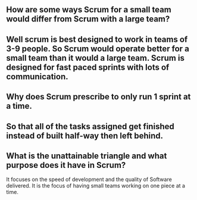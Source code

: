 ## How are some ways Scrum for a small team would differ from Scrum with a large team?
Well scrum is best designed to work in teams of 3-9 people. So Scrum would operate better for a small team than it would a large team. Scrum is designed for fast paced sprints with lots of communication.
---
## Why does Scrum prescribe to only run 1 sprint at a time.
So that all of the tasks assigned get finished instead of built half-way then left behind.
---
## What is the unattainable triangle and what purpose does it have in Scrum?
It focuses on the speed of development and the quality of Software delivered. It is the focus of having small teams working on one piece at a time.